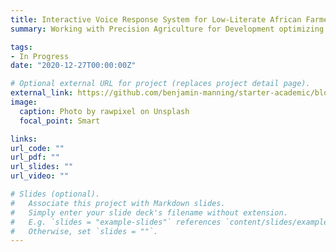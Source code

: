 ```yaml
---
title: Interactive Voice Response System for Low-Literate African Farmers
summary: Working with Precision Agriculture for Development optimizing interactive voice response systems to help low-literate Ethiopian farmers improve crop yields through operations analysis and machine learning

tags:
- In Progress
date: "2020-12-27T00:00:00Z"

# Optional external URL for project (replaces project detail page).
external_link: https://github.com/benjamin-manning/starter-academic/blob/master/static/files/Interactive%20Voice%20Response%20Systems%20for%20Low-Literate%20Farmers.pdf
image:
  caption: Photo by rawpixel on Unsplash
  focal_point: Smart

links:
url_code: ""
url_pdf: ""
url_slides: ""
url_video: ""

# Slides (optional).
#   Associate this project with Markdown slides.
#   Simply enter your slide deck's filename without extension.
#   E.g. `slides = "example-slides"` references `content/slides/example-slides.md`.
#   Otherwise, set `slides = ""`.
---
```

